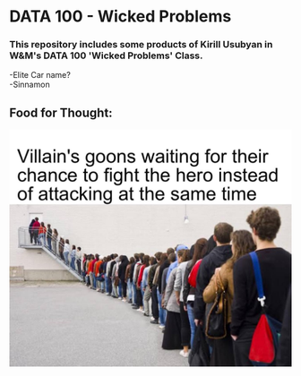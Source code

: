 # DATA 100 - Wicked Problems

### This repository includes some products of Kirill Usubyan in W&M's DATA 100 'Wicked Problems' Class.

-Elite Car name? <br>
-Sinnamon

## Food for Thought:
![](meme_hot_take.jpg)
